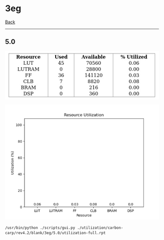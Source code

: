 # 3eg

[Back](<../rev4.2.md>)

---

## 5.0

<p align="center">
	<img src="../../../../../images/carbon-carp/rev4.2/blank/3eg/5.0/table.jpg" />
</p>

<p align="center">
	<img src="../../../../../images/carbon-carp/rev4.2/blank/3eg/5.0/graph.png" />
</p>

`/usr/bin/python ./scripts/gui.py ./utilization/carbon-carp/rev4.2/blank/3eg/5.0/utilization-full.rpt`

